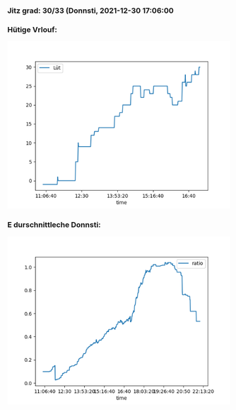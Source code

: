 ### Jitz grad: 30/33 (Donnsti, 2021-12-30 17:06:00

### Hütige Vrlouf:
![Graph](Today.png)

### E durschnittleche Donnsti:
![Graph](Donnsti.png)